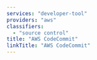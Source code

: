 ```yaml
---
services: "developer-tool"
providers: "aws"
classifiers:
  - "source control"
title: "AWS CodeCommit"
linkTitle: "AWS CodeCommit"
---
```


